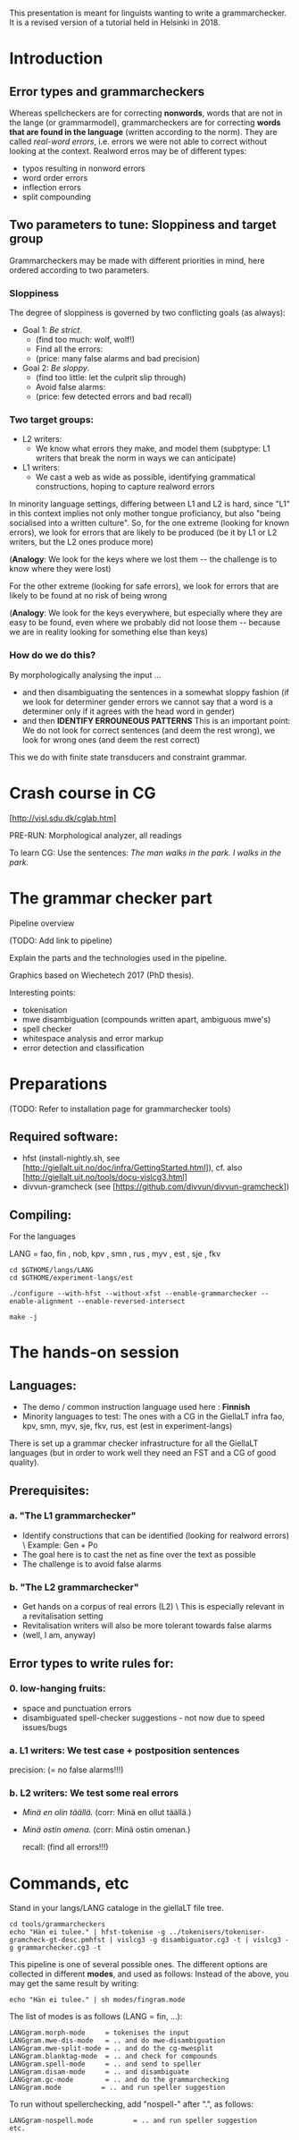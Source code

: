 This presentation is meant for linguists wanting to write a grammarchecker. It is a revised version of a tutorial held in Helsinki in 2018.

# Introduction

## Error types and grammarcheckers

Whereas spellcheckers are for correcting **nonwords**, words that are not in the lange (or grammarmodel), grammarcheckers are for correcting **words that are found in the language** (written according to the norm). They are called *real-word errors*, i.e. errors we were not able to correct without looking at the context. Realword erros may be of different types:

* typos resulting in nonword errors
* word order errors
* inflection errors
* split compounding

## Two parameters to tune: Sloppiness and target group

Grammarcheckers may be made with different priorities in mind, here ordered according to two parameters.

### Sloppiness

The degree of sloppiness is governed by two conflicting goals (as always):

* Goal 1: *Be strict*.
    - (find too much: wolf, wolf!)
    - Find all the errors:
    - (price: many false alarms and bad precision)
* Goal 2: *Be sloppy*.
    - (find too little: let the culprit slip through)
    - Avoid false alarms:
    - (price: few detected errors and bad recall)

### Two target groups:

* L2 writers:
    - We know what errors they make, and model them
  (subptype: L1 writers that break the norm in ways we can anticipate)
* L1 writers:
    - We cast a web as wide as possible, identifying  grammatical constructions, hoping to capture realword errors

In minority language settings, differing between L1 and L2 is hard,
since "L1" in this context implies not only mother tongue proficiancy,
but also "being socialised into a written culture".
So, for the one extreme (looking for known errors),
we look for errors that are likely to be produced
(be it by L1 or L2 writers, but the L2 ones produce more)

(**Analogy**: We look for the keys where we lost them --
the challenge is to know where they were lost)

For the other extreme (looking for safe errors),
we look for errors that are likely to be found at no risk of being wrong

(**Analogy**: We look for the keys everywhere, but especially where they are easy
to be found, even where we probably did not loose them -- because we
are in reality looking for something else than keys)

### How do we do this?

By morphologically analysing the input ...

* and then disambiguating the sentences in a somewhat sloppy fashion
  (if we look for determiner gender errors we cannot say that a word
  is a determiner only if it agrees with the head word in gender)
* and then **IDENTIFY ERROUNEOUS PATTERNS**
  This is an important point:
  We do not look for correct sentences (and deem the rest wrong),
  we look for wrong ones (and deem the rest correct)

This we do with finite state transducers and constraint grammar.

# Crash course in CG

[http://visl.sdu.dk/cglab.htm]

PRE-RUN: Morphological analyzer, all readings

To learn CG: Use the sentences:
*The man walks in the park. I walks in the park.*

# The grammar checker part

Pipeline overview

(TODO: Add link to pipeline)

Explain the parts and the technologies used in the pipeline.

Graphics based on Wiechetech 2017 (PhD thesis).

Interesting points:
* tokenisation
* mwe disambiguation (compounds written apart, ambiguous mwe's)
* spell checker
* whitespace analysis and error markup
* error detection and classification

# Preparations

(TODO: Refer to installation page for grammarchecker tools)

## Required software:

* hfst (install-nightly.sh, see [http://giellalt.uit.no/doc/infra/GettingStarted.html]),
  cf. also [http://giellalt.uit.no/tools/docu-vislcg3.html]
* divvun-gramcheck (see [https://github.com/divvun/divvun-gramcheck])




## Compiling:

For the languages

LANG = fao, fin , nob, kpv , smn , rus , myv , est , sje , fkv

```
cd $GTHOME/langs/LANG
cd $GTHOME/experiment-langs/est

./configure --with-hfst --without-xfst --enable-grammarchecker --enable-alignment --enable-reversed-intersect

make -j
```

# The hands-on session

## Languages:

* The demo / common instruction language used here : **Finnish**
* Minority languages to test: The ones with a CG in the GiellaLT infra
  fao, kpv, smn, myv, sje, fkv, rus, est (est in experiment-langs)

There is set up a grammar checker infrastructure for all the GiellaLT languages
(but in order to work well they need an FST and a CG of good quality).

## Prerequisites:

###  a. "The L1 grammarchecker"
  * Identify constructions that can be identified (looking for realword errors) \\
    Example: Gen + Po
  * The goal here is to cast the net as fine over the text as possible
  * The challenge is to avoid false alarms

###  b. "The L2 grammarchecker"
  * Get hands on a corpus of real errors (L2) \\
    This is especially relevant in a revitalisation setting
  * Revitalisation writers will also be more tolerant towards false alarms
  * (well, I am, anyway)

## Error types to write rules for:

###  0. low-hanging fruits:

* space and punctuation errors
* disambiguated spell-checker suggestions - not now due to speed issues/bugs

###  a. L1 writers: We test case + postposition sentences

   precision: (= no false alarms!!!)

###  b. L2 writers: We test some real errors

* *Minä en olin täällä.* (corr: Minä en ollut täällä.)
* *Minä ostin omena.* (corr: Minä ostin omenan.)

   recall: (find all errors!!!)

# Commands, etc

Stand in your langs/LANG cataloge in the giellaLT file tree.

```
cd tools/grammarcheckers
echo "Hän ei tulee." | hfst-tokenise -g ../tokenisers/tokeniser-gramcheck-gt-desc.pmhfst | vislcg3 -g disambiguator.cg3 -t | vislcg3 -g grammarchecker.cg3 -t
```

This pipeline is one of several possible ones. The different options are collected
in different **modes**, and used as follows: Instead of the above, you may get
the same result by writing:

```
echo "Hän ei tulee." | sh modes/fingram.mode
```

The list of modes is as follows (LANG = fin, ...):

```
LANGgram.morph-mode	    = tokenises the input
LANGgram.mwe-dis-mode   = .. and do mwe-disambiguation
LANGgram.mwe-split-mode = .. and do the cg-mwesplit
LANGgram.blanktag-mode  = .. and check for compounds
LANGgram.spell-mode	    = .. and send to speller
LANGgram.disam-mode	    = .. and disambiguate
LANGgram.gc-mode        = .. and do the grammarchecking
LANGgram.mode		   = .. and run speller suggestion
```

To run without spellerchecking, add "nospell-" after ".", as follows:

```
LANGgram-nospell.mode		   = .. and run speller suggestion
etc.
```
